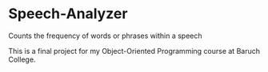 # Speech-Analyzer
Counts the frequency of words or phrases within a speech

This is a final project for my Object-Oriented Programming course at Baruch College.
